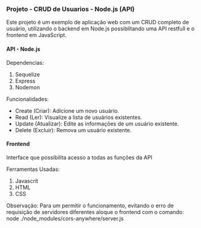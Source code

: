 ### Projeto - CRUD de Usuarios - Node.js (API)

Este projeto é um exemplo de aplicação web com um CRUD completo de usuário, utilizando o backend em Node.js possiblitando uma API restfull e o frontend em JavaScript.

#### API - Node.js
Dependencias: 
1. Sequelize
2. Express
3. Nodemon

Funcionalidades:
- Create (Criar): Adicione um novo usuário.
- Read (Ler): Visualize a lista de usuários existentes.
- Update (Atualizar): Edite as informações de um usuário existente.
- Delete (Excluir): Remova um usuário existente.

#### Frontend 
Interface que possibilita acesso a todas as funções da API

Ferramentas Usadas:
1. Javascrit
2. HTML
3. CSS

Observação: 
Para um permitir o funcionamento, evitando o erro de requisição de servidores diferentes aloque o frontend com o comando:
node ./node_modules/cors-anywhere/server.js

